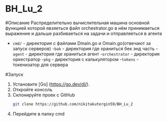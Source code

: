 # BH_Lu_2

#Описание
Распределительно вычислительная машина основной функцией которой явзяеться файл orchestrator.go в нём принимаеться выражение и дальше разбиваеться на задачи и отправляеться в агента
- `cmd/` - директория с файлами Dmain.go и Omain.go(отвечают за запуск серверов)
-`bak` - директория где храниться бек энд часть
  -`agent` - директория где храниться агент
  -`orchestrator` - директория оркестратор
  -`pkg` - директория с калькулятором
  -`tokens` - токенизатор для сервера

#Запуск
1. Установите [Go] (https://go.dev/dl/).
2. Откройте консоль
3. Склонируйте проек с GitHub
    ```bash
    git clone https://github.com/nikitakutergin59/BH_Lu_2
    ```
4. Перейдите в папку cmd 


    
